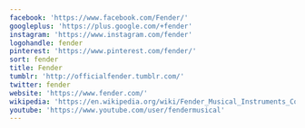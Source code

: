```yaml
---
facebook: 'https://www.facebook.com/Fender/'
googleplus: 'https://plus.google.com/+fender'
instagram: 'https://www.instagram.com/fender'
logohandle: fender
pinterest: 'https://www.pinterest.com/fender/'
sort: fender
title: Fender
tumblr: 'http://officialfender.tumblr.com/'
twitter: fender
website: 'https://www.fender.com/'
wikipedia: 'https://en.wikipedia.org/wiki/Fender_Musical_Instruments_Corporation'
youtube: 'https://www.youtube.com/user/fendermusical'
---
```

